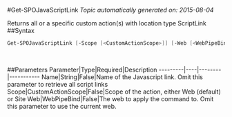 #Get-SPOJavaScriptLink
*Topic automatically generated on: 2015-08-04*

Returns all or a specific custom action(s) with location type ScriptLink
##Syntax
```powershell
Get-SPOJavaScriptLink [-Scope [<CustomActionScope>]] [-Web [<WebPipeBind>]] [-Name [<String>]]
```
&nbsp;

##Parameters
Parameter|Type|Required|Description
---------|----|--------|-----------
Name|String|False|Name of the Javascript link. Omit this parameter to retrieve all script links
Scope|CustomActionScope|False|Scope of the action, either Web (default) or Site
Web|WebPipeBind|False|The web to apply the command to. Omit this parameter to use the current web.
